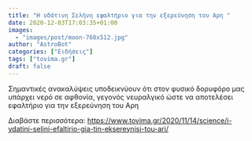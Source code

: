 ```yaml
---
title: "Η υδάτινη Σελήνη εφαλτήριο για την εξερεύνηση του Αρη "
date: 2020-12-03T17:03:35+01:00
images:
  - "images/post/moon-768x512.jpg"
author: "AstroBot"
categories: ["Ειδήσεις"]
tags: ["tovima.gr"]
draft: false
---
```


Σημαντικές ανακαλύψεις υποδεικνύουν ότι στον φυσικό δορυφόρο μας υπάρχει νερό σε αφθονία, γεγονός νευραλγικό ώστε να αποτελέσει εφαλτήριο για την εξερεύνηση του Αρη

Διαβάστε περισσότερα: https://www.tovima.gr/2020/11/14/science/i-ydatini-selini-efaltirio-gia-tin-eksereynisi-tou-ari/
